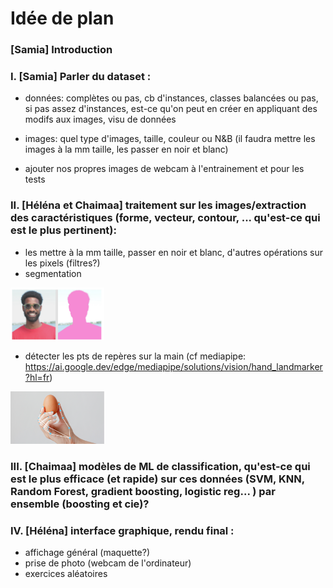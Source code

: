 # Idée de plan

### [Samia] Introduction 

### I. [Samia] Parler du dataset : 
  * données: complètes ou pas, cb d'instances, classes balancées ou pas,  si pas assez d'instances, est-ce qu'on peut en créer en appliquant des modifs aux images, visu de données
  * images: quel type d'images, taille, couleur ou N&B (il faudra mettre les images à la mm taille, les passer en noir et blanc)

  * ajouter nos propres images de webcam à l'entrainement et pour les tests

### II. [Héléna et Chaimaa] traitement sur les images/extraction des caractéristiques (forme, vecteur, contour, ... qu'est-ce qui est le plus pertinent):
  * les mettre à la mm taille, passer en noir et blanc, d'autres opérations sur les pixels (filtres?)
  * segmentation
  
  <img src="img_1.png"  width="150"/>
  
  * détecter les pts de repères sur la main (cf mediapipe: https://ai.google.dev/edge/mediapipe/solutions/vision/hand_landmarker?hl=fr)
  
  <img src="img.png"  width="150"/>


### III. [Chaimaa] modèles de ML de classification, qu'est-ce qui est le plus efficace (et rapide) sur ces données (SVM, KNN, Random Forest, gradient boosting, logistic reg... ) par ensemble (boosting et cie)?

### IV. [Héléna] interface graphique, rendu final : 
  * affichage général (maquette?)
  * prise de photo (webcam de l'ordinateur)
  * exercices aléatoires
  
